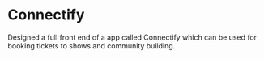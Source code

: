 # Connectify
Designed a full front end of a app called Connectify which can be used for booking tickets to shows and community building.
